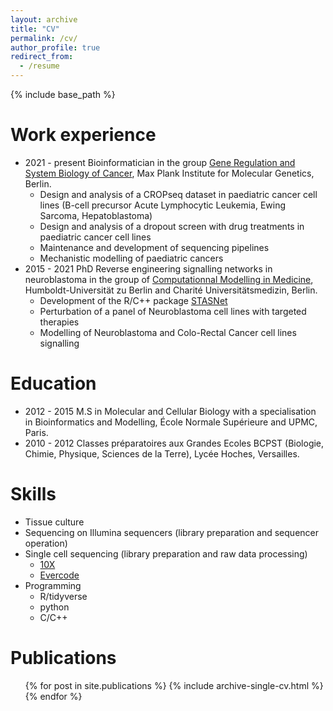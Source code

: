 ```yaml
---
layout: archive
title: "CV"
permalink: /cv/
author_profile: true
redirect_from:
  - /resume
---
```


{% include base_path %}

Work experience
======
* 2021 - present    Bioinformatician in the group <a href="https://www.molgen.mpg.de/166100/Gene-Regulation-and-Systems-Biology-of-Cancer">Gene Regulation and System Biology of Cancer</a>, Max Plank Institute for Molecular Genetics, Berlin.
    * Design and analysis of a CROPseq dataset in paediatric cancer cell lines (B-cell precursor Acute Lymphocytic Leukemia, Ewing Sarcoma, Hepatoblastoma)
    * Design and analysis of a dropout screen with drug treatments in paediatric cancer cell lines
    * Maintenance and development of sequencing pipelines
    * Mechanistic modelling of paediatric cancers
* 2015 - 2021       PhD Reverse engineering signalling networks in neuroblastoma in the group of <a href='http://sys-bio.net'>Computationnal Modelling in Medicine</a>, Humboldt-Universität zu Berlin and Charité Universitätsmedizin, Berlin.
    * Development of the R/C++ package <a href="https://github.com/molsysbio/STASNet">STASNet</a>
    * Perturbation of a panel of Neuroblastoma cell lines with targeted therapies
    * Modelling of Neuroblastoma and Colo-Rectal Cancer cell lines signalling

Education
======
* 2012 - 2015 M.S in Molecular and Cellular Biology with a specialisation in Bioinformatics and Modelling, École Normale Supérieure and UPMC, Paris.
* 2010 - 2012 Classes préparatoires aux Grandes Ecoles BCPST (Biologie, Chimie, Physique, Sciences de la Terre), Lycée Hoches, Versailles.
  
Skills
======
* Tissue culture
* Sequencing on Illumina sequencers (library preparation and sequencer operation)
* Single cell sequencing (library preparation and raw data processing)
    * <a href="https://www.10xgenomics.com/products/single-cell-gene-expression">10X</a>
    * <a href="https://www.parsebiosciences.com/products/evercode-whole-transcriptome">Evercode</a>
* Programming
    * R/tidyverse
    * python
    * C/C++

Publications
======
  <ul>{% for post in site.publications %}
    {% include archive-single-cv.html %}
  {% endfor %}</ul>
  
<!--
Talks
======
  <ul>{% for post in site.talks %}
    {% include archive-single-talk-cv.html %}
  {% endfor %}</ul>
  
Teaching
======
  <ul>{% for post in site.teaching %}
    {% include archive-single-cv.html %}
  {% endfor %}</ul>
  
Service and leadership
======
* Currently signed in to 43 different slack teams
-->
